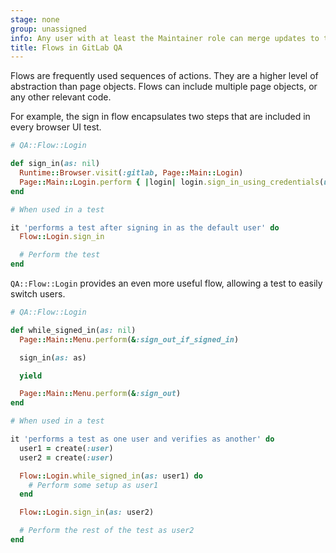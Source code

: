 ```yaml
---
stage: none
group: unassigned
info: Any user with at least the Maintainer role can merge updates to this content. For details, see https://docs.gitlab.com/development/development_processes/#development-guidelines-review.
title: Flows in GitLab QA
---
```


Flows are frequently used sequences of actions. They are a higher level
of abstraction than page objects. Flows can include multiple page objects,
or any other relevant code.

For example, the sign in flow encapsulates two steps that are included
in every browser UI test.

```ruby
# QA::Flow::Login

def sign_in(as: nil)
  Runtime::Browser.visit(:gitlab, Page::Main::Login)
  Page::Main::Login.perform { |login| login.sign_in_using_credentials(user: as) }
end

# When used in a test

it 'performs a test after signing in as the default user' do
  Flow::Login.sign_in

  # Perform the test
end
```

`QA::Flow::Login` provides an even more useful flow, allowing a test to easily switch users.

```ruby
# QA::Flow::Login

def while_signed_in(as: nil)
  Page::Main::Menu.perform(&:sign_out_if_signed_in)

  sign_in(as: as)

  yield

  Page::Main::Menu.perform(&:sign_out)
end

# When used in a test

it 'performs a test as one user and verifies as another' do
  user1 = create(:user)
  user2 = create(:user)

  Flow::Login.while_signed_in(as: user1) do
    # Perform some setup as user1
  end

  Flow::Login.sign_in(as: user2)

  # Perform the rest of the test as user2
end
```
